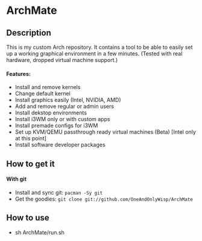 # ArchMate
## Description
This is my custom Arch repository. It contains a tool to be able to easily set up a working graphical environment in a few minutes. (Tested with real hardware, dropped virtual machine support.)

#### Features:
- Install and remove kernels
- Change default kernel
- Install graphics easily (Intel, NVIDIA, AMD)
- Add and remove regular or admin users
- Install dekstop environments
- Install i3WM only or with custom apps
- Install premade configs for i3WM
- Set up KVM/QEMU passthrough ready virtual machines (Beta) [Intel only at this point]
- Install software developer packages

## How to get it
#### With git
- Install and sync git: `pacman -Sy git`
- Get the goodies: `git clone git://github.com/OneAndOnlyWisp/ArchMate`

## How to use
- sh ArchMate/run.sh
